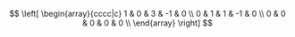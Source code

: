 $$
\left[
\begin{array}{cccc|c}
1 & 0 & 3 & -1 & 0 \\
0 & 1 & 1 & -1 & 0 \\
0 & 0 & 0 & 0 & 0 \\
\end{array}
\right]
$$